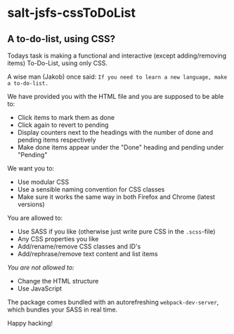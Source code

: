 # salt-jsfs-cssToDoList
## A to-do-list, using CSS?
Todays task is making a functional and interactive (except adding/removing items) To-Do-List, using only CSS.

A wise man (Jakob) once said:
```If you need to learn a new language, make a to-do-list.```

We have provided you with the HTML file and you are supposed to be able to:

* Click items to mark them as done
* Click again to revert to pending
* Display counters next to the headings with the number of done and pending items respectively
* Make done items appear under the "Done" heading and pending under "Pending"

We want you to:
* Use modular CSS
* Use a sensible naming convention for CSS classes
* Make sure it works the same way in both Firefox and Chrome (latest versions)

You are allowed to:
* Use SASS if you like (otherwise just write pure CSS in the `.scss`-file)
* Any CSS properties you like
* Add/rename/remove CSS classes and ID's
* Add/rephrase/remove text content and list items

_You are not allowed to:_
* Change the HTML structure
* Use JavaScript

The package comes bundled with an autorefreshing `webpack-dev-server`, which bundles your SASS in real time.

Happy hacking!
